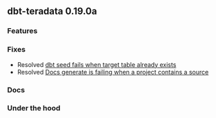 ## dbt-teradata 0.19.0a

### Features

### Fixes
* Resolved [dbt seed fails when target table already exists](https://github.com/Teradata/dbt-teradata/issues/6)
* Resolved [Docs generate is failing when a project contains a source](https://github.com/Teradata/dbt-teradata/issues/3)
### Docs

### Under the hood

